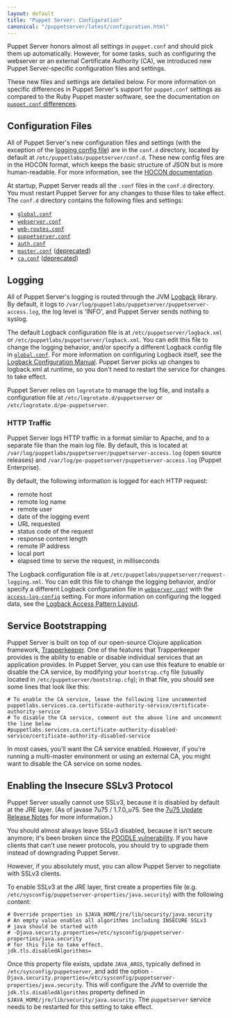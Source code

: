 ```yaml
---
layout: default
title: "Puppet Server: Configuration"
canonical: "/puppetserver/latest/configuration.html"
---
```


[auth.conf]: /puppet/latest/reference/config_file_auth.html
[`trapperkeeper-authorization`]: https://github.com/puppetlabs/trapperkeeper-authorization
[`puppetserver.conf`]: ./config_file_puppetserver.html
[deprecated]: ./deprecated_features.html

Puppet Server honors almost all settings in `puppet.conf` and should pick them up automatically. However, for some tasks, such as configuring the webserver or an external Certificate Authority (CA), we introduced new Puppet Server-specific configuration files and settings. 

These new files and settings are detailed below. For more information on specific differences in Puppet Server's support for `puppet.conf` settings as compared to the Ruby Puppet master software, see the documentation on [`puppet.conf` differences](./puppet_conf_setting_diffs.markdown).

## Configuration Files

All of Puppet Server's new configuration files and settings (with the exception of the [logging config file](#logging)) are in the `conf.d` directory, located by default at `/etc/puppetlabs/puppetserver/conf.d`. These new config files are in the HOCON format, which keeps the basic structure of JSON but is more human-readable. For more information, see the [HOCON documentation](https://github.com/typesafehub/config/blob/master/HOCON.md).

At startup, Puppet Server reads all the `.conf` files in the `conf.d` directory. You must restart Puppet Server for any changes to those files to take effect. The `conf.d` directory contains the following files and settings:

* [`global.conf`](./config_file_global.html)
* [`webserver.conf`](./config_file_webserver.html)
* [`web-routes.conf`](./config_file_web-routes.html)
* [`puppetserver.conf`](./config_file_puppetserver.html)
* [`auth.conf`](./config_file_auth.html)
* [`master.conf`](./config_file_master.html) ([deprecated][])
* [`ca.conf`](./config_file_ca.html) ([deprecated][])

## Logging

All of Puppet Server's logging is routed through the JVM [Logback](http://logback.qos.ch/) library. By default, it logs to `/var/log/puppetlabs/puppetserver/puppetserver-access.log`, the log level is 'INFO', and Puppet Server sends nothing to syslog.

The default Logback configuration file is at `/etc/puppetserver/logback.xml` or `/etc/puppetlabs/puppetserver/logback.xml`. You can edit this file to change the logging behavior, and/or specify a different Logback config file in [`global.conf`](#globalconf). For more information on configuring Logback itself, see the [Logback Configuration Manual](http://logback.qos.ch/manual/configuration.html). Puppet Server picks up changes to logback.xml at runtime, so you don't need to restart the service for changes to take effect.

Puppet Server relies on `logrotate` to manage the log file, and installs a configuration file at `/etc/logrotate.d/puppetserver` or `/etc/logrotate.d/pe-puppetserver`.

### HTTP Traffic

Puppet Server logs HTTP traffic in a format similar to Apache, and to a separate file than the main log file. By default, this is located at `/var/log/puppetlabs/puppetserver/puppetserver-access.log` (open source releases) and `/var/log/pe-puppetserver/puppetserver-access.log` (Puppet Enterprise).

By default, the following information is logged for each HTTP request:

* remote host
* remote log name
* remote user
* date of the logging event
* URL requested
* status code of the request
* response content length
* remote IP address
* local port
* elapsed time to serve the request, in milliseconds

The Logback configuration file is at `/etc/puppetlabs/puppetserver/request-logging.xml`. You can edit this file to change the logging behavior, and/or specify a different Logback configuration file in [`webserver.conf`](#webserverconf) with the [`access-log-config`](https://github.com/puppetlabs/trapperkeeper-webserver-jetty9/blob/master/doc/jetty-config.md#access-log-config) setting. For more information on configuring the logged data, see the [Logback Access Pattern Layout](http://logback.qos.ch/manual/layouts.html#AccessPatternLayout).

## Service Bootstrapping

Puppet Server is built on top of our open-source Clojure application framework, [Trapperkeeper](https://github.com/puppetlabs/trapperkeeper). One of the features that Trapperkeeper provides is the ability to enable or disable individual services that an application provides. In Puppet Server, you can use this feature to enable or disable the CA service, by modifying your `bootstrap.cfg` file (usually located in `/etc/puppetserver/bootstrap.cfg`); in that file, you should see some lines that look like this: 

~~~
# To enable the CA service, leave the following line uncommented
puppetlabs.services.ca.certificate-authority-service/certificate-authority-service
# To disable the CA service, comment out the above line and uncomment the line below
#puppetlabs.services.ca.certificate-authority-disabled-service/certificate-authority-disabled-service
~~~

In most cases, you'll want the CA service enabled. However, if you're running a multi-master environment or using an external CA, you might want to disable the CA service on some nodes.

## Enabling the Insecure SSLv3 Protocol

Puppet Server usually cannot use SSLv3, because it is disabled by default at the JRE layer. (As of javase 7u75 / 1.7.0_u75. See the [7u75 Update Release Notes](http://www.oracle.com/technetwork/java/javase/7u75-relnotes-2389086.html) for more information.)

You should almost always leave SSLv3 disabled, because it isn't secure anymore; it's been broken since the [POODLE vulnerability](https://blogs.oracle.com/security/entry/information_about_ssl_poodle_vulnerability). If you have clients that can't use newer protocols, you should try to upgrade them instead of downgrading Puppet Server.

However, if you absolutely must, you can allow Puppet Server to negotiate with SSLv3 clients.

To enable SSLv3 at the JRE layer, first create a properties file (e.g. `/etc/sysconfig/puppetserver-properties/java.security`) with the following content:

~~~
# Override properties in $JAVA_HOME/jre/lib/security/java.security
# An empty value enables all algorithms including INSECURE SSLv3
# java should be started with
# -Djava.security.properties=/etc/sysconfig/puppetserver-properties/java.security
# for this file to take effect.
jdk.tls.disabledAlgorithms=
~~~

Once this property file exists, update `JAVA_ARGS`, typically defined in `/etc/sysconfig/puppetserver`, and add the option `-Djava.security.properties=/etc/sysconfig/puppetserver-properties/java.security`. This will configure the JVM to override the `jdk.tls.disabledAlgorithms` property defined in `$JAVA_HOME/jre/lib/security/java.security`. The `puppetserver` service needs to be restarted for this setting to take effect.
